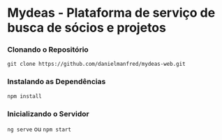 # Mydeas - Plataforma de serviço de busca de sócios e projetos

### Clonando o Repositório

`git clone https://github.com/danielmanfred/mydeas-web.git`

### Instalando as Dependências

`npm install`

### Inicializando o Servidor

`ng serve` ou `npm start`